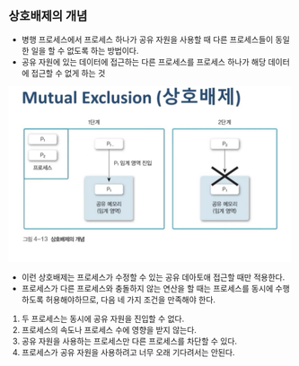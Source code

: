 

## 상호배제의 개념
- 병행 프로세스에서 프로세스 하나가 공유 자원을 사용할 때 다른 프로세스들이 동일한 일을 할 수 없도록 하는 방법이다.
- 공유 자원에 있는 데이터에 접근하는 다른 프로세스를 프로세스 하나가 해당 데이터에 접근할 수 없게 하는 것

![상호배제의 개념.png](..%2F..%2Fetc%2Fimage%2FOS_IMAGE%2F%EC%83%81%ED%98%B8%EB%B0%B0%EC%A0%9C%EC%9D%98%20%EA%B0%9C%EB%85%90.png)

- 이런 상호배제는 프로세스가 수정할 수 있는 공유 데아토애 접근할 때만 적용한다.
- 프로세스가 다른 프로세스와 충돌하지 않는 연산을 할 때는 프로세스를 동시에 수행하도록 허용해야하므로, 다음 네 가지 조건을 만족해야 한다.

1. 두 프로세스는 동시에 공유 자원을 진입할 수 없다.
2. 프로세스의 속도나 프로세스 수에 영향을 받지 않는다.
3. 공유 자원을 사용하는 프로세스만 다른 프로세스를 차단할 수 있다.
4. 프로세스가 공유 자원을 사용하려고 너무 오래 기다려서는 안된다. 


